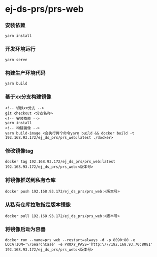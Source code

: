 # ej-ds-prs/prs-web

### 安装依赖
```
yarn install
```

### 开发环境运行
```
yarn serve
```

### 构建生产环境代码
```
yarn build
```

### 基于xx分支构建镜像
```
<!-- 切换xx分支 -->
git checkout <分支名称>
<!-- 安装依赖 -->
yarn install
<!-- 构建镜像 -->
yarn build-image <会执行两个命令yarn build && docker build -t 192.168.93.172/ej_ds_prs/prs_web:latest ./docker>
```

### 修改镜像tag
```
docker tag 192.168.93.172/ej_ds_prs/prs_web:latest 192.168.93.172/ej_ds_prs/prs_web:<版本号>
```

### 将镜像推送到私有仓库
```
docker push 192.168.93.172/ej_ds_prs/prs_web:<版本号>
```

### 从私有仓库拉取指定版本镜像
```
docker pull 192.168.93.172/ej_ds_prs/prs_web:<版本号>
```

### 将镜像启动为容器
```
docker run --name=prs_web --restart=always -d -p 8090:80 -e LOCATION='\/SearchCase' -e PROXY_PASS='http:\/\/192.168.93.70:8081' 192.168.93.172/ej_ds_prs/prs_web:<版本号>
```